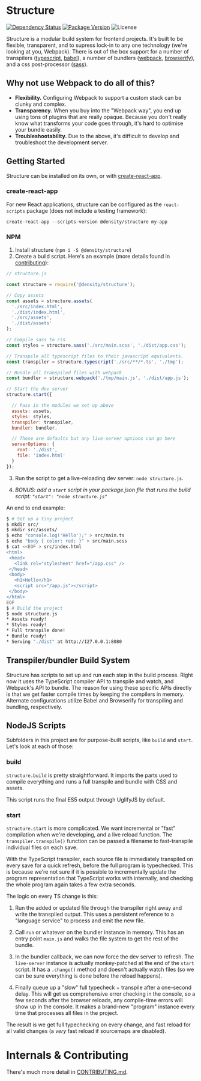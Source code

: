 # Structure

[![Dependency Status](https://david-dm.org/densityco/structure.svg)](https://david-dm.org/densityco/structure)
[![Package Version](https://img.shields.io/npm/v/@density/structure.svg)](https://npmjs.com/@density/structure)
![License](https://img.shields.io/badge/License-MIT-green.svg)

Structure is a modular build system for frontend projects. It's built to be flexible, transparent, and to supress
lock-in to any one technology (we're looking at you, Webpack). There is out of the box support for a
number of transpilers ([typescript](https://www.typescriptlang.org/), [babel](https://babeljs.io)),
a number of bundlers ([webpack](https://webpack.github.io/), [browserify](http://browserify.org/)),
and a css post-processor ([sass](https://sass-lang.com)).

## Why not use Webpack to do all of this?
- **Flexibility.** Configuring Webpack to support a custom stack can be clunky and complex.
- **Transparency.** When you buy into the "Webpack way", you end up using tons of plugins that are
  really opaque. Because you don't really know what transforms your code goes through, it's hard to
  optimise your bundle easily.
- **Troubleshootability.** Due to the above, it's difficult to develop and troubleshoot the development server.

## Getting Started

Structure can be installed on its own, or with [create-react-app](https://github.com/facebookincubator/create-react-app/).

### create-react-app

For new React applications, structure can be configured as the `react-scripts` package (does not include a testing framework):

    create-react-app --scripts-version @density/structure my-app

### NPM

1. Install structure (`npm i -S @density/structure`)
2. Create a build script. Here's an example (more details found in [contributing](CONTRIBUTING.md)):

```javascript
// structure.js

const structure = require('@density/structure');

// Copy assets
const assets = structure.assets(
  './src/index.html',
  './dist/index.html',
  './src/assets',
  './dist/assets'
);

// Compile sass to css
const styles = structure.sass('./src/main.scss', './dist/app.css');

// Transpile all typescript files to their javascript equivalents.
const transpiler = structure.typescript('./src/**/*.ts', './tmp');

// Bundle all transpiled files with webpack
const bundler = structure.webpack('./tmp/main.js', './dist/app.js');

// Start the dev server
structure.start({

  // Pass in the modules we set up above
  assets: assets,
  styles: styles,
  transpiler: transpiler,
  bundler: bundler,

  // These are defaults but any live-server options can go here
  serverOptions: {
    root: './dist',
    file: 'index.html'
  }
});
```

3. Run the script to get a live-reloading dev server: `node structure.js`.

4. *BONUS: add a `start` script in your package.json file that runs the build script: `"start": "node structure.js"`*

An end to end example:

```sh
$ # Set up a tiny project
$ mkdir src/
$ mkdir src/assets/
$ echo "console.log('Hello');" > src/main.ts
$ echo "body { color: red; }" > src/main.scss
$ cat <<EOF > src/index.html
<html>
 <head>
   <link rel="stylesheet" href="/app.css" />
 </head>
 <body>
   <h1>Hello</h1>
   <script src="/app.js"></script>
 </body>
</html>
EOF
$ # Build the project
$ node structure.js
* Assets ready!
* Styles ready!
* Full transpile done!
* Bundle ready!
* Serving "./dist" at http://127.0.0.1:8080
```

## Transpiler/bundler Build System
Structure has scripts to set up and run each step in the build process. Right now it uses the TypeScript compiler API to transpile and watch, and Webpack's API to bundle. The reason for using these specific APIs directly is that we get faster compile times by keeping the compilers in memory. Alternate configurations utilize Babel and Browserify for transpiling and bundling, respectively.

## NodeJS Scripts

Subfolders in this project are for purpose-built scripts, like `build` and `start`. Let's look at each of those:

### build

`structure.build` is pretty straightforward. It imports the parts used to compile everything and runs a full transpile and bundle with CSS and assets.

This script runs the final ES5 output through UglifyJS by default.

### start

`structure.start` is more complicated. We want incremental or "fast" compilation when we're developing, and a live reload function. The `transpiler.transpile()` function can be passed a filename to fast-transpile individual files on each save.

With the TypeScript transpiler, each source file is immediately transpiled on every save for a quick refresh, before the full program is typechecked. This is because we're not sure if it is possible to incrementally update the program representation that TypeScript works with internally, and checking the whole program again takes a few extra seconds.

The logic on every TS change is this:

1) Run the added or updated file through the transpiler right away and write the transpiled output. This uses a persistent reference to a "language service" to process and emit the new file.

2) Call `run` or whatever on the bundler instance in memory. This has an entry point `main.js` and walks the file system to get the rest of the bundle.

3) In the bundler callback, we can now force the dev server to refresh. The `live-server` instance is actually monkey-patched at the end of the `start` script. It has a `.change()` method and doesn't actually watch files (so we can be sure everything is done before the reload happens).

4) Finally queue up a "slow" full typecheck + transpile after a one-second delay. This will get us comprehensive error checking in the console, so a few seconds after the browser reloads, any compile-time errors will show up in the console. It makes a brand-new "program" instance every time that processes all files in the project.

The result is we get full typechecking on every change, and fast reload for all valid changes (a *very* fast reload if sourcemaps are disabled).


# Internals & Contributing
There's much more detail in [CONTRIBUTING.md](CONTRIBUTING.md).
